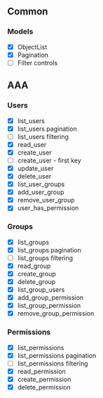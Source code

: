 ## Common

### Models

- [X] ObjectList
- [X] Pagination
- [ ] Filter controls

## AAA

### Users

- [X] list_users
- [X] list_users pagination
- [ ] list_users filtering
- [X] read_user
- [X] create_user
- [ ] create_user - first key
- [X] update_user
- [X] delete_user
- [X] list_user_groups
- [X] add_user_group
- [X] remove_user_group
- [X] user_has_permission

### Groups

- [X] list_groups
- [X] list_groups pagination
- [ ] list_groups filtering
- [X] read_group
- [X] create_group
- [X] delete_group
- [X] list_group_users
- [X] add_group_permission
- [X] list_group_permission
- [X] remove_group_permission

### Permissions

- [X] list_permissions
- [X] list_permissions pagination
- [ ] list_permissions filtering
- [X] read_permission
- [X] create_permission
- [X] delete_permission
